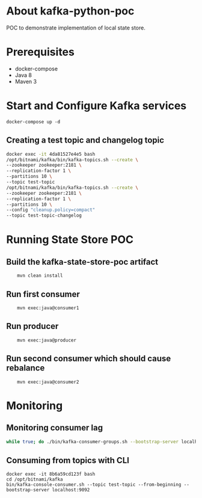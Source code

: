 # About kafka-python-poc
POC to demonstrate implementation of local state store.

# Prerequisites
* docker-compose
* Java 8
* Maven 3

# Start and Configure Kafka services
```
docker-compose up -d
```

## Creating a test topic and changelog topic
```bash
docker exec -it 4da81527e4e5 bash
/opt/bitnami/kafka/bin/kafka-topics.sh --create \
--zookeeper zookeeper:2181 \
--replication-factor 1 \
--partitions 10 \
--topic test-topic
/opt/bitnami/kafka/bin/kafka-topics.sh --create \
--zookeeper zookeeper:2181 \
--replication-factor 1 \
--partitions 10 \
--config "cleanup.policy=compact"
--topic test-topic-changelog

```

# Running State Store POC

## Build the kafka-state-store-poc artifact
```
    mvn clean install
```

## Run first consumer
```
    mvn exec:java@consumer1
```

## Run producer
```
    mvn exec:java@producer
```

## Run second consumer which should cause rebalance
```
    mvn exec:java@consumer2
```    
# Monitoring

## Monitoring consumer lag
```bash
while true; do ./bin/kafka-consumer-groups.sh --bootstrap-server localhost:29092 --describe --group my-group && sleep 1; done
```
## Consuming from topics with CLI
```
docker exec -it 8b6a59cd123f bash
cd /opt/bitnami/kafka
bin/kafka-console-consumer.sh --topic test-topic --from-beginning --bootstrap-server localhost:9092
```